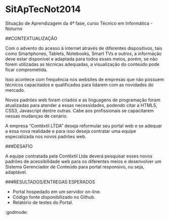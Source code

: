 SitApTecNot2014
===============

Situação de Aprendizagem da 4ª fase, curso Técnico em Informática - Noturno

##CONTEXTUALIZAÇÃO

Com o advento do acesso à internet através de diferentes dispositivos, tais como Smartphones, Tablets, Notebooks, Smart TVs e outros, a informação deve estar disponível e adaptada para todos esses meios, porém, se não forem utilizadas as técnicas adequadas, a visualização do conteúdo pode ficar comprometida.

Isso acontece com frequência nos websites de empresas que não possuem técnicos capacitados e qualificados para lidarem com as novidades do mercado. 

Novos padrões web foram criados e as linguagens de programação foram atualizadas para atender a essas necessidades, podendo citar a HTML5, CSS3, Javascript dentre outras. Cabe aos profissionais se capacitarem nessas mudanças de cenário. 

A empresa “Contêxtil LTDA” deseja reformular seu portal web e se adequar a essa nova realidade e para isso deseja contratar uma equipe especializada nos novos padrões web.

###DESAFIO

A equipe contratada pela Contêxtil Ltda deverá pesquisar esses novos padrões de acessibilidade web para os diferentes meios e desenvolver um Sistema Gerenciador de Conteúdo para portal responsivo, ou seja, adaptável. 

###RESULTADOS/ENTREGAS ESPERADOS

* Portal hospedado em um servidor on-line.
* Código fonte disponibilizado no Github.
* Relatório de testes do Portal.
 
:godmode:
